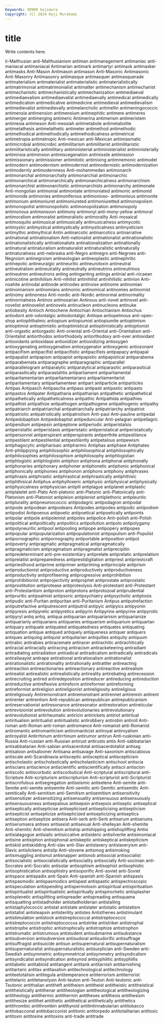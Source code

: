 ```yaml
---
Keywords: 30900 kojimura
Copyright: (C) 2024 Koji Murakami
---
```


# title

Write contents here.



ti-Malthusian anti-Malthusianism antiman antimanagement antimaniac
anti-maniacal antimaniacal Antimarian antimark antimartyr antimask antimasker antimasks Anti-Mason Antimason
antimason Anti-Masonic Antimasonic Anti-Masonry Antimasonry antimasque antimasquer antimasquerade antimaterialism antimaterialist
antimaterialistic antimaterialistically antimatrimonial antimatrimonialist antimatter antimechanism antimechanist antimechanistic antimechanistically antimechanization
antimediaeval antimediaevalism antimediaevalist antimediaevally antimedical antimedically antimedication antimedicative antimedicine antimedieval
antimedievalism antimedievalist antimedievally antimelancholic antimellin antimeningococcic antimensia antimension antimensium antimephitic
antimere antimeres antimerger antimerging antimeric Antimerina antimerism antimeristem antimesia antimeson
Anti-messiah antimetabole antimetabolite antimetathesis antimetathetic antimeter antimethod antimethodic antimethodical antimethodically
antimethodicalness antimetrical antimetropia antimetropic Anti-mexican anti-Mexican antimiasmatic antimicrobial antimicrobic antimilitarism
antimilitarist antimilitaristic antimilitaristically antimilitary antiministerial antiministerialist antiministerially antiminsia antiminsion antimiscegenation
antimissile antimission antimissionary antimissioner antimitotic antimixing antimnemonic antimodel antimodern antimodernism
antimodernist antimodernistic antimodernization antimodernly antimodernness Anti-mohammedan antimonarch antimonarchal antimonarchally antimonarchial
antimonarchic antimonarchical antimonarchically antimonarchicalness antimonarchism antimonarchist antimonarchistic antimonarchists antimonarchy antimonate
Anti-mongolian antimonial antimoniate antimoniated antimonic antimonid antimonide antimonies antimoniferous antimonioso-
antimonious antimonite antimonium antimoniuret antimoniureted antimoniuretted antimonopolism antimonopolist antimonopolistic antimonopolization
antimonopoly antimonous antimonsoon antimony antimonyl anti-mony-yellow antimoral antimoralism antimoralist antimoralistic
antimorality Anti-mosaical antimosquito antimusical antimusically antimusicalness antimycotic antimystic antimystical antimystically
antimysticalness antimysticism antimythic antimythical Antin antinarcotic antinarcotics antinarrative antinational antinationalism
Anti-nationalist antinationalist antinationalistic antinationalistically antinationalists antinationalization antinationally antinatural antinaturalism antinaturalist
antinaturalistic antinaturally antinaturalness anti-nebraska anti-Negro antinegro anti-Negroes anti-Negroism antinegroism antineologian
antineoplastic antinephritic antinepotic antineuralgic antineuritic antineurotoxin antineutral antineutralism antineutrality antineutrally
antineutrino antineutrinos antineutron antineutrons anting antinganting antings antinial anti-nicaean antinicotine
antinihilism Anti-nihilist antinihilist antinihilistic antinion Anti-noahite antinodal antinode antinodes antinoise
antinome antinomian antinomianism antinomians antinomic antinomical antinomies antinomist antinomy antinoness
Anti-nordic anti-Nordic antinormal antinormality antinormalness Antinos antinosarian Antinous anti-novel antinovel
anti-novelist antinovelist antinovels antinucleon antinucleons antinuke antiobesity Antioch Antiochene Antiochian
Antiochianism Antiochus antiodont anti-odontalgic antiodontalgic Antiope antiopelmous anti-open-shop antiophthalmic antiopium
antiopiumist antiopiumite antioptimism antioptimist antioptimistic antioptimistical antioptimistically antioptionist anti-orgastic antiorgastic
Anti-oriental anti-Oriental anti-Orientalism anti-Orientalist antiorthodox antiorthodoxly antiorthodoxy anti-over antioxidant antioxidants
antioxidase antioxidizer antioxidizing antioxygen antioxygenating antioxygenation antioxygenator antioxygenic antiozonant antipacifism
antipacifist antipacifistic antipacifists antipapacy antipapal antipapalist antipapism antipapist antipapistic antipapistical
antiparabema antiparabemata antiparagraphe antiparagraphic antiparallel antiparallelogram antiparalytic antiparalytical antiparasitic antiparasitical
antiparasitically antiparastatitis antiparliament antiparliamental antiparliamentarian antiparliamentarians antiparliamentarist antiparliamentary antiparliamenteer antipart
antiparticle antiparticles Antipas Antipasch Antipascha antipass antipasti antipastic antipasto antipastos
Antipater Antipatharia antipatharian antipathetic antipathetical antipathetically antipatheticalness antipathic Antipathida antipathies
antipathist antipathize antipathogen antipathogene antipathogenic antipathy antipatriarch antipatriarchal antipatriarchally antipatriarchy
antipatriot antipatriotic antipatriotically antipatriotism Anti-paul Anti-pauline antipedal Antipedobaptism Antipedobaptist antipeduncular
Anti-pelagian antipellagric antipendium antipepsin antipeptone antiperiodic antiperistalsis antiperistaltic antiperistasis antiperistatic
antiperistatical antiperistatically antipersonnel antiperspirant antiperspirants antiperthite antipestilence antipestilent antipestilential antipestilently
antipetalous antipewism antiphagocytic antipharisaic antipharmic Antiphas antiphase Antiphates Anti-philippizing antiphilosophic
antiphilosophical antiphilosophically antiphilosophies antiphilosophism antiphilosophy antiphlogistian antiphlogistic antiphlogistin antiphon antiphona
antiphonal antiphonally antiphonaries antiphonary antiphoner antiphonetic antiphonic antiphonical antiphonically antiphonies
antiphonon antiphons antiphony antiphrases antiphrasis antiphrastic antiphrastical antiphrastically antiphthisic antiphthisical
Antiphus antiphylloxeric antiphysic antiphysical antiphysically antiphysicalness antiphysician antipill antiplague antiplanet
antiplastic antiplatelet anti-Plato Anti-platonic anti-Platonic anti-Platonically anti-Platonism anti-Platonist antipleion antiplenist
antiplethoric antipleuritic antiplurality antipneumococcic antipodagric antipodagron antipodal antipode antipodean antipodeans
Antipodes antipodes antipodic antipodism antipodist Antipoenus antipoetic antipoetical antipoetically antipoints
antipolar antipole antipolemist antipoles antipolice Anti-polish anti-Polish antipolitical antipolitically antipolitics
antipollution antipolo antipolygamy antipolyneuritic antipool antipooling antipope antipopery antipopes antipopular
antipopularization antipopulationist antipopulism anti-Populist antipornographic antipornography antiportable antiposition antipot antipoverty
antipragmatic antipragmatical antipragmatically antipragmaticism antipragmatism antipragmatist antiprecipitin antipredeterminant anti-pre-existentiary antiprelate
antiprelatic antiprelatism antiprelatist antipreparedness antiprestidigitation antipriest antipriestcraft antipriesthood antiprime antiprimer
antipriming antiprinciple antiprism antiproductionist antiproductive antiproductively antiproductiveness antiproductivity antiprofiteering antiprogressive
antiprohibition antiprohibitionist antiprojectivity antiprophet antiprostate antiprostatic antiprostitution antiprotease antiproteolysis Anti-protestant
anti-Protestant anti-Protestantism antiproton antiprotons antiprotozoal antiprudential antipruritic antipsalmist antipsoric antipsychiatry
antipsychotic antiptosis antipudic anti-Puritan antipuritan anti-Puritanism Antipus antiputrefaction antiputrefactive antiputrescent
antiputrid antipyic antipyics antipyonin antipyresis antipyretic antipyretics antipyrin Antipyrine antipyrine
antipyrotic antipyryl antiq antiq. antiqua antiquarian antiquarianism antiquarianize antiquarianly antiquarians
antiquaries antiquarism antiquarium antiquartan antiquary antiquate antiquated antiquatedness antiquates antiquating
antiquation antique antiqued antiquely antiqueness antiquer antiquers antiques antiquing antiquist
antiquitarian antiquities antiquity antiquum antirabic antirabies antiracemate antiracer antirachitic antirachitically
antiracial antiracially antiracing antiracism antiracketeering antiradiant antiradiating antiradiation antiradical antiradicalism
antiradically antiradicals antirailwayist antirape antirational antirationalism antirationalist antirationalistic antirationality antirationally
antirattler antireacting antireaction antireactionaries antireactionary antireactive antirealism antirealist antirealistic antirealistically
antireality antirebating antirecession antirecruiting antired antiredeposition antireducer antireducing antireduction antireductive
antireflexive antireform antireformer antireforming antireformist antireligion antireligionist antireligiosity antireligious antireligiously
Antiremonstrant antiremonstrant antirennet antirennin antirent antirenter antirentism Anti-republican antirepublican antirepublicanism
antireservationist antiresonance antiresonator antirestoration antireticular antirevisionist antirevolution antirevolutionaries antirevolutionary antirevolutionist
antirheumatic antiricin antirickets antiriot antiritual antiritualism antiritualist antiritualistic antirobbery antirobin
antiroll Anti-roman anti-Roman anti-roman antiromance Anti-romanist anti-Romanist antiromantic antiromanticism antiromanticist
antiroyal antiroyalism antiroyalist Antirrhinum antirrhinum antirumor antirun Anti-ruskinian anti-Russia Anti-russian
anti-Russian antirust antirusts antis Anti-sabbatarian antisabbatarian Anti-sabian antisacerdotal antisacerdotalist antisag
antisaloon antisalooner Antisana antisavage Anti-saxonism antiscabious antiscale anti-Scandinavia antisceptic antisceptical
antiscepticism antischolastic antischolastically antischolasticism antischool antiscia antiscians antiscience antiscientific antiscientifically
antiscii antiscion antiscolic antiscorbutic antiscorbutical Anti-scriptural antiscriptural anti-Scripture Anti-scripturism antiscripturism
Anti-scripturist anti-Scripturist antiscrofulous antisegregation antiseismic antiselene Anti-semite anti-Semite anti-semite antisemite
Anti-semitic anti-Semitic antisemitic Anti-semitically Anti-semitism anti-Semitism antisemitism antisensitivity antisensitizer antisensitizing
antisensuality antisensuous antisensuously antisensuousness antisepalous antisepsin antisepsis antiseptic antiseptical antiseptically
antisepticise antisepticised antisepticising antisepticism antisepticist antisepticize antisepticized antisepticizing antiseptics antiseption
antiseptize antisera Anti-serb anti-Serb antiserum antiserums antiserumsera antisex antisexist antisexual
Anti-shelleyan Anti-shemite Anti-shemitic Anti-shemitism antiship antishipping antishoplifting Antisi antisialagogue antisialic
antisiccative antisideric antisilverite antisimoniacal antisine antisiphon antisiphonal antiskeptic antiskeptical antiskepticism
antiskid antiskidding Anti-slav anti-Slav antislavery antislaveryism anti-Slavic antislickens antislip Anti-slovene
antismog antismoking antismuggling antismut antisnapper antisnob antisocial antisocialist antisocialistic antisocialistically
antisociality antisocially Anti-socinian anti-Socrates anti-Socratic antisolar antisophism antisophist antisophistic antisophistication
antisophistry antisoporific Anti-soviet anti-Soviet antispace antispadix anti-Spain Anti-spanish anti-Spanish antispasis
antispasmodic antispasmodics antispast antispastic antispectroscopic antispeculation antispending antispermotoxin antispiritual antispiritualism
antispiritualist antispiritualistic antispiritually antispirochetic antisplasher antisplenetic antisplitting antispreader antispreading antisquama
antisquatting antistadholder antistadholderian antistalling antistaphylococcic antistat antistate antistater antistatic antistatism
antistatist antisteapsin antisterility antistes Antisthenes antistimulant antistimulation antistock antistreptococcal antistreptococcic
antistreptococcin antistreptococcus antistrike antistriker antistrophal antistrophe antistrophic antistrophically antistrophize antistrophon
antistrumatic antistrumous antistudent antisubmarine antisubstance antisubversion antisubversive antisudoral antisudorific antisuffrage
antisuffragist antisuicide antisun antisupernatural antisupernaturalism antisupernaturalist antisupernaturalistic antisurplician anti-Sweden anti-Swedish
antisymmetric antisymmetrical antisymmetry antisyndicalism antisyndicalist antisyndication antisynod antisyphilitic antisyphillis antitabetic
antitabloid antitangent antitank antitarnish antitarnishing antitartaric antitax antitaxation antitechnological antitechnology
antiteetotalism antitegula antitemperance antiterrorism antiterrorist antitetanic antitetanolysin Anti-teuton anti-Teuton Anti-teutonic
anti-Teutonic antithalian antitheft antitheism antitheist antitheistic antitheistical antitheistically antithenar antitheologian
antitheological antitheologizing antitheology antithermic antithermin antitheses antithesis antithesism antithesize antithet
antithetic antithetical antithetically antithetics antithrombic antithrombin antithyroid antitintinnabularian antitobacco antitobacconal
antitobacconist antitonic antitorpedo antitotalitarian antitoxic antitoxin antitoxine antitoxins anti-trade antitrade

